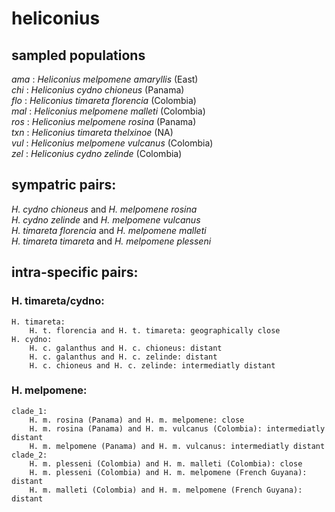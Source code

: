 # heliconius
## sampled populations  
_ama_ : *Heliconius melpomene amaryllis* (East)  
_chi_ : *Heliconius cydno chioneus* (Panama)  
_flo_ : *Heliconius timareta florencia* (Colombia)  
_mal_ : *Heliconius melpomene malleti* (Colombia)  
_ros_ : *Heliconius melpomene rosina* (Panama)  
_txn_ : *Heliconius timareta thelxinoe* (NA)  
_vul_ : *Heliconius melpomene vulcanus* (Colombia)  
_zel_ : *Heliconius cydno zelinde* (Colombia)  
 
## sympatric pairs:  
*H. cydno chioneus* and *H. melpomene rosina*  
*H. cydno zelinde* and *H. melpomene vulcanus*  
*H. timareta florencia* and *H. melpomene malleti*  
*H. timareta timareta* and *H. melpomene plesseni*  
  
## intra-specific pairs:  
### H. timareta/cydno: 
	H. timareta:  
		H. t. florencia and H. t. timareta: geographically close  
	H. cydno:  
		H. c. galanthus and H. c. chioneus: distant  
		H. c. galanthus and H. c. zelinde: distant  
		H. c. chioneus and H. c. zelinde: intermediatly distant  
### H. melpomene:  
	clade_1:  
		H. m. rosina (Panama) and H. m. melpomene: close  
		H. m. rosina (Panama) and H. m. vulcanus (Colombia): intermediatly distant  
		H. m. melpomene (Panama) and H. m. vulcanus: intermediatly distant  
	clade_2:  
		H. m. plesseni (Colombia) and H. m. malleti (Colombia): close  
		H. m. plesseni (Colombia) and H. m. melpomene (French Guyana): distant  
		H. m. malleti (Colombia) and H. m. melpomene (French Guyana): distant  
  
